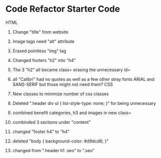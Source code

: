 # Code Refactor Starter Code
HTML
1. Change "title" from website
2. Image tags need "alt" attribute
3. Erased pointless "img" tag
4. Changed footers "h2" into "h4"
5. The 3 "h2" all became class= erasing the unnecessary id=
6. all "Calibri" had no quotes as well as a few other stray fonts ARIAL and SANS-SERIF but those might not need them?
CSS
1. New classes to minimize number of css classes

2. Deleted ".header div ul {
    list-style-type: none;
}" for being unnecessary
3. combined benefit categories, h3 and images in new class= 
4. combinded 3 sections under "content" 
5. changed "footer h4" to "h4"
6. deleted "body {
    background-color: #d9dcd6;
}"
7. changed from ".header h1 .seo" to ".seo"
